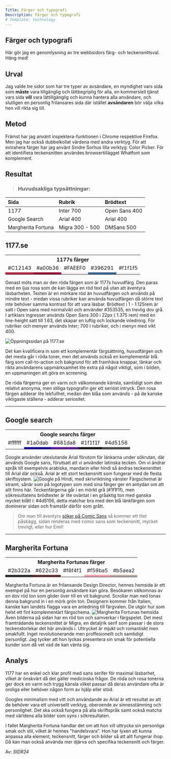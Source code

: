 ```yaml
---
Title: Färger och typografi
Description: Färger och typografi
# Template: technology
---
```


## Färger och typografi

Här gör jag en genomlysning av tre webbsidors färg- och teckensnittsval.
Häng med!

Urval
-----------------------
Jag valde tre sidor som har tre typer av avsändare, en myndighet vars sida som __måste__ vara tillgänglig och lättbegriplig för alla, 
en kommersiell tjänst vars sida __vill__ vara lättillgänglig och kunna hantera alla användare, och slutligen en personlig frilansares sida där istället __avsändaren__ bör välja vilka hen vill rikta sig till.

Metod
-----------------------

Främst har jag använt inspektera-funktionen i Chrome respektive Firefox. Men jag har också dubbelkollat värdena med andra verktyg. För att extrahera färger har jag använt Sindre Sorhus lilla verktyg: Color Picker. För att identifiera teckensnitten användes browsertillägget Whatfont som komplement.

Resultat
-----------------------

>### Huvudsakliga typsättningar:
| Sida                  |Rubrik                |Brödtext        |
|:----------------------|:---------------------|:---------------|
|1177                   |Inter 700             |Open Sans 400   |
|Google Search          |Arial 400             |Arial 400       |
|Margherita Fortuna     |Migra 300 - 500       |DMSans 500      |

## 1177.se

<div class="table-container">
    <table class="colors">
        <tr>
            <th colspan="5">1177s färger</th>
        </tr>
        <tr>
            <td>#C12143</td>
            <td>#a00b36</td>
            <td>#FAEEF0</td>
            <td>#396291</td>
            <td>#f1f1f5</td>
        </tr>
        <tr>
            <td style="background-color: #C12143;"></td>
            <td style="background-color: #a00b36;"></td>
            <td style="background-color: #FAEEF0;"></td>
            <td style="background-color: #396291;"></td>
            <td style="background-color: #f1f1f5;"></td>
        </tr>
    </table>
</div>

Genast möts man av den röda färgen som är 1177s huvudfärg. Den paras med en ljus rosa som de kan lägga en röd text på utan att äventyra läsbarheten. Texten är en mörkare röd än huvudfärgen och används på mindre text - medan vissa rubriker kan använda huvudfärgen då större text inte behöver samma kontrast för att vara läsbar. Brödtext i 1 - 1.125rem är satt i Open sans med normalvikt och använder #353535, en trevlig dov grå. I artiklars ingresser används Open Sans 300 i 22px ( 1.375 rem) med en line-height satt till 1.63, det skapar en luftig och lockande inledning. För rubriker och menyer används Inter; 700 i rubriker, och i menyn med vikt 400.

![Öppningssidan på 1177.se](%assets_url%/img/1177.png "Öppningssidan på 1177")

Det kan kvalificera in som ett komplementär färgsättning, huvudfärgen och det mesta går i röda toner, men det används också en komplementär blå färg som call-to-action och bakgrund för att framhäva knappar, länkar och rikta användarens uppmärksamhet lite extra på något viktigt, som i bilden, en uppmaningen att göra en screening.

De röda färgerna ger en varm och välkomnande känsla, samtidigt som den relativt anonyma, men stiliga typografin ger ett seriöst intryck. Den rosa färgen adderar lite lekfullhet, medan den blåa som används - på de kanske viktigaste ställena - adderar seriositet.

---

## Google search

<div class="table-container">
    <table class="colors">
        <tr>
            <th colspan="5">Google searchs färger</th>
        </tr>
        <tr>
            <td>#ffffff</td>
            <td>#1a0dab</td>
            <td>#681da8</td>
            <td>#1f1f1f</td>
            <td>#4d5156</td>
        </tr>
        <tr>
            <td style="background-color: #ffffff;"></td>
            <td style="background-color: #1a0dab;"></td>
            <td style="background-color: #681da8;"></td>
            <td style="background-color: #1f1f1f;"></td>
            <td style="background-color: #4d5156;"></td>
        </tr>
    </table>
</div>

Google använder uteslutande Arial förutom för länkarna under sökrutan, där används Google sans, förutsatt att vi använder latinska tecken. Om vi ändrar språk till exempelvis arabiska, mandarin eller hindi så ändras teckensnittet till Arial där också. Arial är ett stort teckensnitt som fungerar med de flesta skriftsystem.
![Google på Hindi, med skrivriktning vänster](%assets_url%/img/google.png "Google på Hindi")
Färgschemat är stramt, sånär som på logotypen som med sina färger ger en antydan om att allt finns här.
Teckenfärgerna går i en mörkt grå (#1f1f1f), men sökresultatens brödtexter är lite oväntat i en gråaktig ton med ganska mycket blått i: #4d5156, detta matchar bra med den blå länkfärgen som dominerar sidan och framstår därför som grått.
>Om man till äventyrs [söker på Comic Sans](https://www.google.com/search?q=comic+sans) så kommer ett litet påskägg, sidan renderas med comic sans som teckensnitt, mycket trevligt, eller hur Emil!

---

## Margherita Fortuna

<div class="table-container">
    <table class="colors">
        <tr>
            <th colspan="5">Margherita Fortunas färger</th>
        </tr>
        <tr>
            <td>#2b322a</td>
            <td>#622c33</td>
            <td>#f6f4f1</td>
            <td>#f59ba5 </td>
            <td>#b5aea2</td>
        </tr>
        <tr>
            <td style="background-color: #2b322a;"></td>
            <td style="background-color: #622c33;"></td>
            <td style="background-color: #f6f4f1;"></td>
            <td style="background-color: #f59ba5;"></td>
            <td style="background-color: #b5aea2;"></td>
        </tr>
    </table>
</div>

Margherita Fortuna är en frilansande Design Director, hennes hemsida är ett exempel på hur en personlig avsändare kan göra.
Besökaren välkomnas av en dov röd ton som glider över till en vit bakgrund. Scrollar man ned tonas denna bakgrund in i en mörk grön ton. Designern kommer från Italien, kanske kan landets flagga vara en anledning till färgvalen. De utgör hur som helst ett fint komplementärt färgschema.
![Margherita Fortunas hemsida](%assets_url%/img/mf.png "Margherita Fortunas hemsida")
Även bilderna på sidan har en röd ton och samverkar i färgspelet. Det mest framträdande teckensnittet är Migra, en detaljrik serif som passar i de stora teckenstorlekar det här används i.
Uttrycket är mjukt och romantiskt men smakfullt. Inget revolutionerande men proffesionellt och samtidigt personligt. Jag tycker att hon lyckas presentera sin smak för potentiella kunder som då vet vad de kan vänta sig.

Analys
-----------------------

1177 har en enkel och klar profil med sans serifer för maximal läsbarhet, vilket är önskvärt då det gäller medicinska frågor. De röda och rosa tonerna ger dock en varm och trygg känsla vilket passar då deras användare ofta är oroliga eller behöver någon form av hjälp eller stöd.

Googles minimalism med vitt och användande av Arial är ett resultat av att de behöver vara ett universellt verktyg, oberoende av sinnesstämning och personlighet. Det ska också fungera på alla skriftspråk samt också matcha med världens alla bilder som syns i sökresultaten.

I fallet Margherita Fortuna handlar det om att hon vill uttrycka sin personliga smak och stil, vilket är hennes "handelsvara". Hon har lyxen att kunna anpassa alla element, teckensnitt, färger och bilder så att allt fungerar ihop. Då kan man också använda mer djärva och specifika teckensnitt och färger.

Av: _SIDR24_
